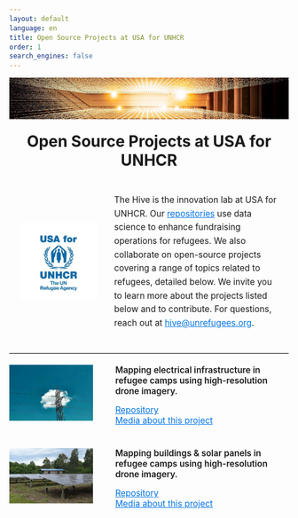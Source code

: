 ```yaml
---
layout: default
language: en
title: Open Source Projects at USA for UNHCR
order: 1
search_engines: false
---
```


![alt text](/assets/media/generic_data_image_thin.JPG)
<h2 align="center" style="font-size: 2em; margin-top: 20px;">Open Source Projects at USA for UNHCR</h2>

<div style="display: flex; align-items: center; gap: 30px; margin: 20px 0; padding: 20px;">

  <!-- Logo Section -->
  <div style="flex: 0 0 30%; max-width: 150px;">
    <img src="assets/media/U4U_logo.png" alt="USA for UNHCR logo" style="width: 100%;">
  </div>

  <!-- Text Section -->
  <div style="flex: 1; font-size: 1.1em; line-height: 1.6;">
    The Hive is the innovation lab at USA for UNHCR. Our 
    <a href="https://github.com/USAFORUNHCRhive" style="color: #0073e6;">repositories</a> 
    use data science to enhance fundraising operations for refugees. We also collaborate on open-source projects covering a range of topics related to refugees, detailed below. We invite you to learn more about the projects listed below and to contribute. For questions, reach out at 
    <a href="mailto:hive@unrefugees.org" style="color: #0073e6;">hive@unrefugees.org</a>.
  </div>

</div>

<hr style="border-top: 1px solid #ddd; margin: 20px 0;">

<div style="display: flex; flex-direction: column; gap: 40px; margin-bottom: 20px;">

  <!-- First Entry -->
  <div style="display: flex; justify-content: space-between; align-items: flex-start;">
    <div style="flex: 0 0 30%; max-width: 200px; margin-right: 20px;">
      <img src="assets/media/electricalpole.jpg" alt="electrical mapping image" style="width:100%;">
    </div>
    <div style="flex: 1; margin-left: 20px; font-size: 1.1em;">
      <p style="font-weight: 600; margin-top: 0;">
        Mapping electrical infrastructure in refugee camps using high-resolution drone imagery.
      </p>
      <a href="https://github.com/USAFORUNHCRhive/turkana-grid-mapping" style="color: #0073e6;">Repository</a>  
      <br>
      <a href="https://www.unrefugees.org/news/kakuma-and-kalobeyei-drone-imagery-and-machine-learning-for-better-planning-of-refugee-settlements/" style="color: #0073e6;">Media about this project</a>
    </div>
  </div>

  <!-- Second Entry -->
  <div style="display: flex; justify-content: space-between; align-items: flex-start;">
    <div style="flex: 0 0 30%; max-width: 200px; margin-right: 20px;">
      <img src="assets/media/solar.jpg" alt="roof mapping image" style="width:100%;">
    </div>
    <div style="flex: 1; margin-left: 20px; font-size: 1.1em;">
      <p style="font-weight: 600; margin-top: 0;">
        Mapping buildings & solar panels in refugee camps using high-resolution drone imagery.
      </p>
      <a href="https://github.com/USAFORUNHCRhive/turkana-camp-roof-mapping" style="color: #0073e6;">Repository</a>  
      <br>
      <a href="https://www.unrefugees.org/news/kakuma-and-kalobeyei-drone-imagery-and-machine-learning-for-better-planning-of-refugee-settlements/" style="color: #0073e6;">Media about this project</a>
    </div>
  </div>

</div>
